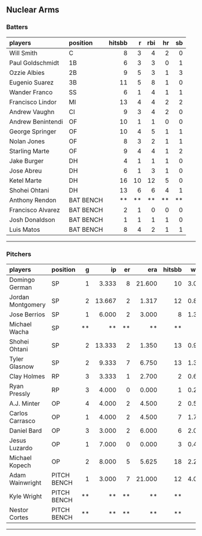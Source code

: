 ## Nuclear Arms

### Batters

 
|players           |position  | hitsbb|  r| rbi| hr| sb| 
|:-----------------|:---------|------:|--:|---:|--:|--:| 
|Will Smith        |C         |      8|  3|   4|  2|  0| 
|Paul Goldschmidt  |1B        |      6|  3|   3|  0|  1| 
|Ozzie Albies      |2B        |      9|  5|   3|  1|  3| 
|Eugenio Suarez    |3B        |     11|  5|   8|  1|  0| 
|Wander Franco     |SS        |      6|  1|   4|  1|  1| 
|Francisco Lindor  |MI        |     13|  4|   4|  2|  2| 
|Andrew Vaughn     |CI        |      9|  3|   4|  2|  0| 
|Andrew Benintendi |OF        |     10|  1|   1|  0|  0| 
|George Springer   |OF        |     10|  4|   5|  1|  1| 
|Nolan Jones       |OF        |      8|  3|   2|  1|  1| 
|Starling Marte    |OF        |      9|  4|   4|  1|  2| 
|Jake Burger       |DH        |      4|  1|   1|  1|  0| 
|Jose Abreu        |DH        |      6|  1|   3|  1|  0| 
|Ketel Marte       |DH        |     16| 10|  12|  5|  0| 
|Shohei Ohtani     |DH        |     13|  6|   6|  4|  1| 
|Anthony Rendon    |BAT BENCH |     **| **|  **| **| **| 
|Francisco Alvarez |BAT BENCH |      2|  1|   0|  0|  0| 
|Josh Donaldson    |BAT BENCH |      1|  1|   1|  1|  0| 
|Luis Matos        |BAT BENCH |      8|  4|   2|  1|  1| 


* * *

### Pitchers

 
|players           |position    |  g|     ip| er|    era| hitsbb|  whip| so|  w| sv| 
|:-----------------|:-----------|--:|------:|--:|------:|------:|-----:|--:|--:|--:| 
|Domingo German    |SP          |  1|  3.333|  8| 21.600|     10| 3.000|  4|  0|  0| 
|Jordan Montgomery |SP          |  2| 13.667|  2|  1.317|     12| 0.878| 12|  2|  0| 
|Jose Berrios      |SP          |  1|  6.000|  2|  3.000|      8| 1.333|  8|  1|  0| 
|Michael Wacha     |SP          | **|     **| **|     **|     **|    **| **| **| **| 
|Shohei Ohtani     |SP          |  2| 13.333|  2|  1.350|     13| 0.975| 22|  1|  0| 
|Tyler Glasnow     |SP          |  2|  9.333|  7|  6.750|     13| 1.393| 19|  0|  0| 
|Clay Holmes       |RP          |  3|  3.333|  1|  2.700|      2| 0.600|  4|  0|  1| 
|Ryan Pressly      |RP          |  3|  4.000|  0|  0.000|      1| 0.250|  4|  1|  2| 
|A.J. Minter       |OP          |  4|  4.000|  2|  4.500|      2| 0.500|  8|  0|  0| 
|Carlos Carrasco   |OP          |  1|  4.000|  2|  4.500|      7| 1.750|  5|  0|  0| 
|Daniel Bard       |OP          |  3|  3.000|  2|  6.000|      6| 2.000|  4|  0|  0| 
|Jesus Luzardo     |OP          |  1|  7.000|  0|  0.000|      3| 0.429|  9|  0|  0| 
|Michael Kopech    |OP          |  2|  8.000|  5|  5.625|     18| 2.250|  8|  0|  0| 
|Adam Wainwright   |PITCH BENCH |  1|  3.000|  7| 21.000|     12| 4.000|  0|  0|  0| 
|Kyle Wright       |PITCH BENCH | **|     **| **|     **|     **|    **| **| **| **| 
|Nestor Cortes     |PITCH BENCH | **|     **| **|     **|     **|    **| **| **| **| 


* * *


